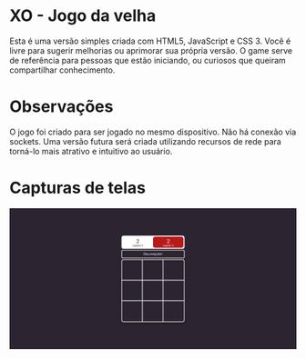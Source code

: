 # XO - Jogo da velha
Esta é uma versão simples criada com HTML5, JavaScript e CSS 3.
Você é livre para sugerir melhorias ou aprimorar sua própria versão. 
O game serve de referência para pessoas que estão iniciando,
ou curiosos que queiram compartilhar conhecimento.

# Observações
O jogo foi criado para ser jogado no mesmo dispositivo. Não há conexão via sockets.
Uma versão futura será criada utilizando recursos de rede para torná-lo mais atrativo
e intuitivo ao usuário.

# Capturas de telas
![XO - Jogo da velha](xo.png?raw=true "Optional Title")
